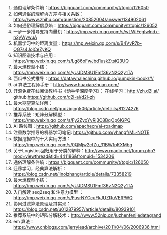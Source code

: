 1. 通俗理解条件熵：https://bigquant.com/community/t/topic/126050
2. 如何通俗的理解协方差与相关系数：https://www.zhihu.com/question/20852004/answer/134902061
3. 如何通俗理解信息熵：https://bigquant.com/community/t/topic/126052
4. 一步一步推导支持向量机：https://mp.weixin.qq.com/s/wLWIFegIwlndx-n2yWywuA
5. 机器学习中的距离度量：https://mp.weixin.qq.com/s/B4VvR7b-OG7s4JolCeZyKQ
6. 知识图谱技术与应用：https://mp.weixin.qq.com/s/Lg86oFwJbd1uskZtsiQ3UQ
7. 最大熵模型小结：https://mp.weixin.qq.com/s/yUJDMSU1Fmf36vN2Q2y1TA
8. 西瓜书公式推导：https://datawhalechina.github.io/pumpkin-book/#/
9. ai 算法工程师手册：http://www.huaxiaozhuan.com/
10. 开源免费在线阅读教科书《动手学深度学习》：
	在线学习：http://zh.d2l.ai/
	github:https://github.com/d2l-ai/d2l-zh
11. 最大期望算法详解：https://blog.csdn.net/guoziqing506/article/details/81274276
12. 推荐系统：矩阵分解模型：https://mp.weixin.qq.com/s/Fy2ZyxYvRj3C8BqOp6IGPQ
13. AI 路线图：https://github.com/apachecn/ai-roadmap
14. 注重数学推导的机器学习笔记: https://github.com/yhangf/ML-NOTE
15. 数据挖掘中的十大实用方法：https://mp.weixin.qq.com/s/0QMjw2cfZu_31BWfpKXMbg
16. 关于Logistics回归用于分类的解释：http://www.madio.net/forum.php?mod=viewthread&tid=441186&fromuid=1534206
17. 通俗理解条件熵：https://bigquant.com/community/t/topic/126050
18. 迁移学习，经典算法解析：https://blog.csdn.net/linolzhang/article/details/73358219
19. 最大熵模型小结：https://mp.weixin.qq.com/s/yUJDMSU1Fmf36vN2Q2y1TA
20. 入门解读 seq2seq 和注意力模型 ：https://mp.weixin.qq.com/s/FusrNYCcuFkJUZRuVEfPWQ
21. 协同过滤算法原理及其实现：https://blog.csdn.net/u012879957/article/details/80939101
22. 推荐系统中的矩阵分解技术：http://www.52nlp.cn/juzhenfenjiedatagrand
23. em 算法：https://www.cnblogs.com/jerrylead/archive/2011/04/06/2006936.html